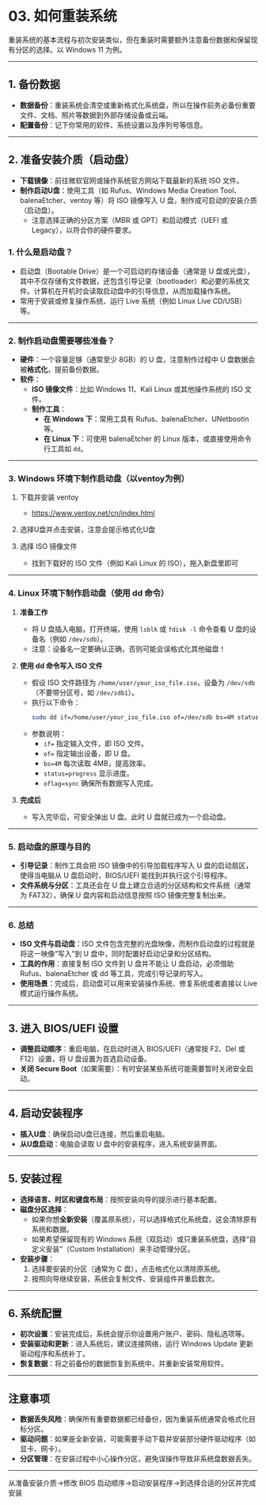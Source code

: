 # 03. 如何重装系统
重装系统的基本流程与初次安装类似，但在重装时需要额外注意备份数据和保留现有分区的选择。以 Windows 11 为例。

---

## **1. 备份数据**
- **数据备份**：重装系统会清空或重新格式化系统盘，所以在操作前务必备份重要文件、文档、照片等数据到外部存储设备或云端。
- **配置备份**：记下你常用的软件、系统设置以及序列号等信息。

---

## 2. 准备安装介质（启动盘）
- **下载镜像**：前往微软官网或操作系统官方网站下载最新的系统 ISO 文件。
- **制作启动U盘**：使用工具（如 Rufus、Windows Media Creation Tool、balenaEtcher、ventoy 等）将 ISO 镜像写入 U 盘，制作成可启动的安装介质（启动盘）。  
  - 注意选择正确的分区方案（MBR 或 GPT）和启动模式（UEFI 或 Legacy），以符合你的硬件要求。

### 1. 什么是启动盘？

- 启动盘（Bootable Drive）是一个可启动的存储设备（通常是 U 盘或光盘），其中不仅存储有文件数据，还包含引导记录（bootloader）和必要的系统文件。计算机在开机时会读取启动盘中的引导信息，从而加载操作系统。
- 常用于安装或修复操作系统、运行 Live 系统（例如 Linux Live CD/USB）等。

---

### 2. 制作启动盘需要哪些准备？

- **硬件**：一个容量足够（通常至少 8GB）的 U 盘，注意制作过程中 U 盘数据会被**格式化**，提前备份数据。
- **软件**：  
  - **ISO 镜像文件**：比如 Windows 11、Kali Linux 或其他操作系统的 ISO 文件。  
  - **制作工具**：  
    - **在 Windows 下**：常用工具有 Rufus、balenaEtcher、UNetbootin 等。  
    - **在 Linux 下**：可使用 balenaEtcher 的 Linux 版本，或直接使用命令行工具如 `dd`。

---

### 3. Windows 环境下制作启动盘（以ventoy为例）

1. 下载并安装 ventoy
    - https://www.ventoy.net/cn/index.html

2. 选择U盘并点击安装，注意会提示格式化U盘

3. 选择 ISO 镜像文件
   - 找到下载好的 ISO 文件（例如 Kali Linux 的 ISO），拖入新盘里即可

---

### 4. Linux 环境下制作启动盘（使用 dd 命令）

1. **准备工作**  
   - 将 U 盘插入电脑，打开终端，使用 `lsblk` 或 `fdisk -l` 命令查看 U 盘的设备名（例如 `/dev/sdb`）。  
   - 注意：设备名一定要确认正确，否则可能会误格式化其他磁盘！

2. **使用 dd 命令写入 ISO 文件**  
   - 假设 ISO 文件路径为 `/home/user/your_iso_file.iso`，设备为 `/dev/sdb`（不要带分区号，如 `/dev/sdb1`）。
   - 执行以下命令：
     ```bash
     sudo dd if=/home/user/your_iso_file.iso of=/dev/sdb bs=4M status=progress oflag=sync
     ```
   - 参数说明：  
     - `if=` 指定输入文件，即 ISO 文件。  
     - `of=` 指定输出设备，即 U 盘。  
     - `bs=4M` 每次读取 4MB，提高效率。  
     - `status=progress` 显示进度。  
     - `oflag=sync` 确保所有数据写入完成。

3. **完成后**  
   - 写入完毕后，可安全弹出 U 盘。此时 U 盘就已成为一个启动盘。

---

### 5. 启动盘的原理与目的

- **引导记录**：制作工具会把 ISO 镜像中的引导加载程序写入 U 盘的启动扇区，使得当电脑从 U 盘启动时，BIOS/UEFI 能找到并执行这个引导程序。
- **文件系统与分区**：工具还会在 U 盘上建立合适的分区结构和文件系统（通常为 FAT32），确保 U 盘内容和启动信息按照 ISO 镜像完整复制出来。

---

### 6. 总结

- **ISO 文件与启动盘**：ISO 文件包含完整的光盘映像，而制作启动盘的过程就是将这一映像“写入”到 U 盘中，同时配置好启动记录和分区结构。
- **工具的作用**：直接复制 ISO 文件到 U 盘并不能让 U 盘启动，必须借助 Rufus、balenaEtcher 或 dd 等工具，完成引导记录的写入。
- **使用场景**：完成后，启动盘可以用来安装操作系统、修复系统或者直接以 Live 模式运行操作系统。

---

## **3. 进入 BIOS/UEFI 设置**
- **调整启动顺序**：重启电脑，在启动时进入 BIOS/UEFI（通常按 F2、Del 或 F12）设置，将 U 盘设置为首选启动设备。
- **关闭 Secure Boot**（如果需要）：有时安装某些系统可能需要暂时关闭安全启动。

---

## **4. 启动安装程序**
- **插入U盘**：确保启动U盘已连接，然后重启电脑。
- **从U盘启动**：电脑会读取 U 盘中的安装程序，进入系统安装界面。

---

## **5. 安装过程**
- **选择语言、时区和键盘布局**：按照安装向导的提示进行基本配置。
- **磁盘分区选择**：
  - 如果你想**全新安装**（覆盖原系统），可以选择格式化系统盘，这会清除原有系统和数据。
  - 如果希望保留现有的 Windows 系统（双启动）或只重装系统盘，选择“自定义安装”（Custom Installation）来手动管理分区。
- **安装步骤**：
  1. 选择要安装的分区（通常为 C 盘），点击格式化以清除原系统。
  2. 按照向导继续安装，系统会复制文件、安装组件并重启数次。

---

## **6. 系统配置**
- **初次设置**：安装完成后，系统会提示你设置用户账户、密码、隐私选项等。
- **安装驱动和更新**：进入系统后，建议连接网络，运行 Windows Update 更新驱动程序和系统补丁。
- **恢复数据**：将之前备份的数据恢复到系统中，并重新安装常用软件。

---

## **注意事项**
- **数据丢失风险**：确保所有重要数据都已经备份，因为重装系统通常会格式化目标分区。
- **驱动问题**：如果是全新安装，可能需要手动下载并安装部分硬件驱动程序（如显卡、网卡）。
- **分区管理**：在安装过程中小心操作分区，避免误操作导致非系统盘数据丢失。

---

从准备安装介质->修改 BIOS 启动顺序->启动安装程序->到选择合适的分区并完成安装
